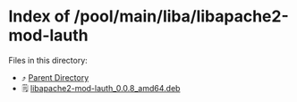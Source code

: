 
# Index of /pool/main/liba/libapache2-mod-lauth
Files in this directory:
- ⤴ [Parent Directory](../)
- 🗒 [libapache2-mod-lauth_0.0.8_amd64.deb](libapache2-mod-lauth_0.0.8_amd64.deb)
